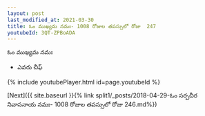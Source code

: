 ```yaml
---
layout: post
last_modified_at: 2021-03-30
title: ఓం ముఖ్యమ నమః- 1008 రోజుల తపస్సులో రోజు  247
youtubeId: 3QT-ZPBoADA
---
```

 
 
 ఓం ముఖ్యమ నమః  
 
 -  ఎవరు చీఫ్ 
 
  
 
  
 
 
 
 
 
 


{% include youtubePlayer.html id=page.youtubeId %}
 
[Next]({{ site.baseurl }}{% link  split1/_posts/2018-04-29-ఓం సర్పచీర నివాసనాయ నమః- 1008 రోజుల తపస్సులో రోజు  246.md%})
 

